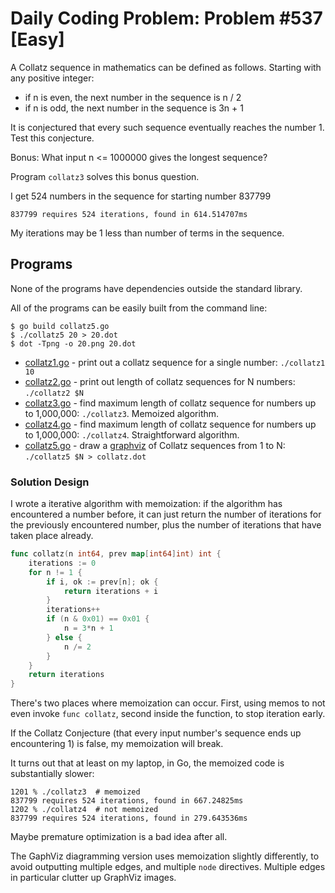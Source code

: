 # Daily Coding Problem: Problem #537 [Easy] 

A Collatz sequence in mathematics can be defined as follows. Starting
with any positive integer:

* if n is even, the next number in the sequence is n / 2
* if n is odd, the next number in the sequence is 3n + 1

It is conjectured that every such sequence eventually reaches the number 1.
Test this conjecture.

Bonus: What input n <= 1000000 gives the longest sequence?

Program `collatz3` solves this bonus question.

I get 524 numbers in the sequence for starting number 837799

    837799 requires 524 iterations, found in 614.514707ms

My iterations may be 1 less than number of terms in the sequence.

## Programs

None of the programs have dependencies outside the standard library.

All of the programs can be easily built from the command line:

    $ go build collatz5.go
    $ ./collatz5 20 > 20.dot
    $ dot -Tpng -o 20.png 20.dot

* [collatz1.go](collatz1.go) - print out a collatz sequence for a single number: `./collatz1 10`
* [collatz2.go](collatz2.go) - print out length of collatz sequences for N numbers: `./collatz2 $N`
* [collatz3.go](collatz3.go) - find maximum length of collatz sequence for numbers up to 1,000,000: `./collatz3`. Memoized algorithm.
* [collatz4.go](collatz4.go) - find maximum length of collatz sequence for numbers up to 1,000,000: `./collatz4`. Straightforward algorithm.
* [collatz5.go](collatz5.go) - draw a [graphviz](https://graphviz.org/) of Collatz sequences from 1 to N: `./collatz5 $N > collatz.dot`

### Solution Design

I wrote a iterative algorithm with memoization:
if the algorithm has encountered a number before,
it can just return the number of iterations for the previously encountered number,
plus the number of iterations that have taken place already.

```go
func collatz(n int64, prev map[int64]int) int {
    iterations := 0
    for n != 1 {
        if i, ok := prev[n]; ok {
            return iterations + i
        }
        iterations++
        if (n & 0x01) == 0x01 {
            n = 3*n + 1
        } else {
            n /= 2
        }
    }
    return iterations
}
```

There's two places where memoization can occur.
First, using memos to not even invoke `func collatz`,
second inside the function, to stop iteration early.

If the Collatz Conjecture (that every input number's sequence
ends up encountering 1) is false, my memoization will break.

It turns out that at least on my laptop, in Go, the memoized code
is substantially slower:

    1201 % ./collatz3  # memoized
    837799 requires 524 iterations, found in 667.24825ms
    1202 % ./collatz4  # not memoized
    837799 requires 524 iterations, found in 279.643536ms

Maybe premature optimization is a bad idea after all.

The GaphViz diagramming version uses memoization slightly
differently, to avoid outputting multiple edges,
and multiple `node` directives.
Multiple edges in particular clutter up GraphViz images.
